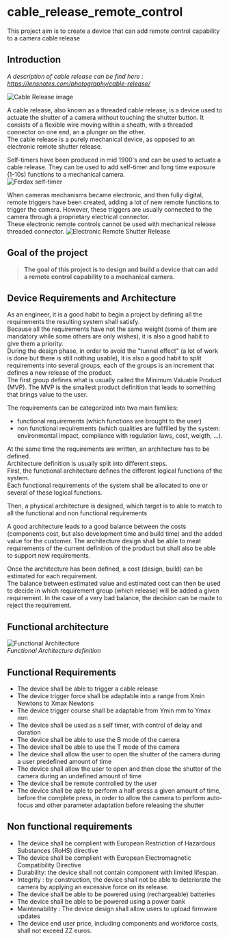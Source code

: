 # cable_release_remote_control

This project aim is to create a device that can add remote control capability to a camera cable release

## Introduction

*A description of cable release can be find here : https://lensnotes.com/photography/cable-release/*

![Cable Release image](/images/Nikon-AR-3-Cable-release.jpg)

A cable release, also known as a threaded cable release, is a device used to actuate the shutter of a camera without touching the shutter button. It consists of a flexible wire moving within a sheath, with a threaded connector on one end, an a plunger on the other.  
The cable release is a purely mechanical device, as opposed to an electronic remote shutter release.  


Self-timers have been produced in mid 1900's and can be used to actuate a cable release. They can be used to add self-timer and long time exposure (1-10s) functions to a mechanical camera.  
![Ferdax self-timer](/images/ferdax.jpg)  

When cameras mechanisms became electronic, and then fully digital, remote triggers have been created, adding a lot of new remote functions to trigger the camera. However, these triggers are usually connected to the camera through a proprietary electrical connector.  
These electronic remote controls cannot be used with mechanical release threaded connector.
![Electronic Remote Shutter Release](images/camera-remotes-lineup.jpg)

## Goal of the project

> **The goal of this project is to design and build a device that can add a remote control capability to a mechanical camera.**

## Device Requirements and Architecture

As an engineer, it is a good habit to begin a project by defining all the requirements the resulting system shall satisfy.  
Because all the requirements have not the same weight (some of them are mandatory while some others are only wishes), it is also a good habit to give them a priority.  
During the design phase, in order to avoid the "tunnel effect" (a lot of work is done but there is still nothing usable), it is also a good habit to split requirements into several groups, each of the groups is an increment that defines a new release of the product.  
The first group defines what is usually called the Minimum Valuable Product (MVP). The MVP is the smallest product definition that leads to something that brings value to the user.  

The requirements can be categorized into two main families:  

+ functional requirements (which functions are brought to the user)  
+ non functional requirements (which qualities are fullfilled by the system: environmental impact, compliance with regulation laws, cost, weigth, ...).  

At the same time the requirements are written, an architecture has to be defined.  
Architecture definition is usually split into different steps.  
First, the functional architecture defines the different logical functions of the system.  
Each functional requirements of the system shall be allocated to one or several of these logical functions.  

Then, a physical architecture is designed, which target is to able to match to all the functional and non functional requirements


A good architecture leads to a good balance between the costs (components cost, but also development time and build time) and the added value for the customer.
The architecture design shall be able to meat requirements of the current definition of the product but shall also be able to support new requirements.  

Once the architecture has been defined, a cost (design, build) can be estimated for each requirement.  
The balance between estimated value and estimated cost can then be used to decide in which requirement group (which release) will be added a given requirement. In the case of a very bad balance, the decision can be made to reject the requirement.

## Functional architecture

![Functional Architecture](/images/functional_design.svg)  
*Functional Architecture definition*

## Functional Requirements

+ The device shall be able to trigger a cable release
+ The device trigger force shall be adaptable into a range from Xmin Newtons to Xmax Newtons
+ The device trigger course shall be adaptable from Ymin mm to Ymax mm
+ The device shall be used as a self timer, with control of delay and duration
+ The device shall be able to use the B mode of the camera
+ The device shall be able to use the T mode of the camera
+ The device shall allow the user to open the shutter of the camera during a user predefined amount of time
+ The device shall allow the user to open and then close the shutter of the camera during an undefined amount of time
+ The device shall be remote controlled by the user
+ The device shall be aple to perform a half-press a given amount of time, before the complete press, in order to allow the camera to perform auto-focus and other parameter adaptation before releasing the shutter

## Non functional requirements

+ The device shall be complient with European Restriction of Hazardous Substances (RoHS) directive
+ The device shall be complient with European Electromagnetic Compatibility Directive
+ Durability: the device shall not contain component with limited lifespan.
+ Integrity : by construction, the device shall not be able to deteriorate the camera by applying an excessive force on its release. 
+ The device shall be able to be powered using (rechargeable) batteries
+ The device shall be able to be powered using a power bank
+ Maintenability : The device design shall allow users to upload firmware updates
+ The device end user price, including components and workforce costs, shall not exceed ZZ euros.




